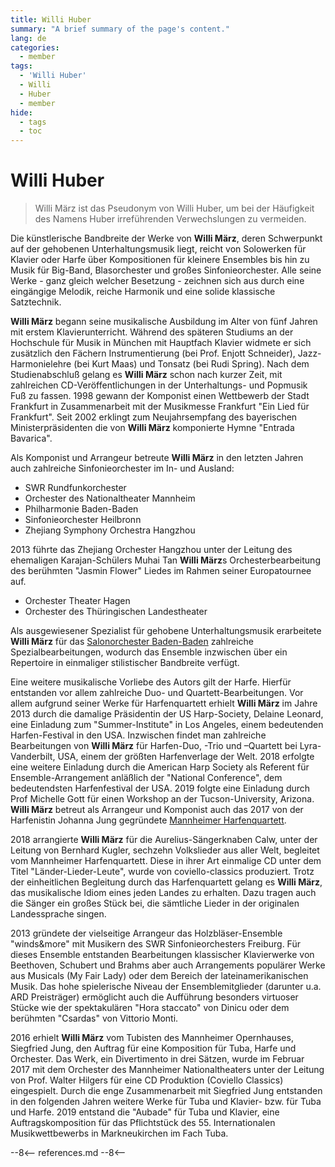 ```yaml
---
title: Willi Huber
summary: "A brief summary of the page's content."
lang: de
categories:
  - member
tags:
  - 'Willi Huber'
  - Willi
  - Huber
  - member
hide:
  - tags
  - toc
---
```


# Willi Huber

> Willi März ist das Pseudonym von Willi Huber, um bei der Häufigkeit des Namens Huber irreführenden Verwechslungen zu vermeiden.

<!-- more -->

Die künstlerische Bandbreite der Werke von **Willi März**, deren Schwerpunkt auf der gehobenen Unterhaltungsmusik liegt, reicht von Solowerken für Klavier oder Harfe über Kompositionen für kleinere Ensembles bis hin zu Musik für Big-Band, Blasorchester und großes Sinfonieorchester.
Alle seine Werke - ganz gleich welcher Besetzung - zeichnen sich aus durch eine eingängige Melodik, reiche Harmonik und eine solide klassische Satztechnik.

**Willi März** begann seine musikalische Ausbildung im Alter von fünf Jahren mit erstem Klavierunterricht.
Während des späteren Studiums an der Hochschule für Musik in München mit Hauptfach Klavier widmete er sich zusätzlich den Fächern Instrumentierung (bei Prof. Enjott Schneider), Jazz-Harmonielehre (bei Kurt Maas) und Tonsatz (bei Rudi Spring).
Nach dem Studienabschluß gelang es **Willi März** schon nach kurzer Zeit, mit zahlreichen CD-Veröffentlichungen in der Unterhaltungs- und Popmusik Fuß zu fassen.
1998 gewann der Komponist einen Wettbewerb der Stadt Frankfurt in Zusammenarbeit mit der Musikmesse Frankfurt "Ein Lied für Frankfurt".
Seit 2002 erklingt zum Neujahrsempfang des bayerischen Ministerpräsidenten die von **Willi März** komponierte Hymne "Entrada Bavarica".

Als Komponist und Arrangeur betreute **Willi März** in den letzten Jahren auch zahlreiche Sinfonieorchester im In- und Ausland:

- SWR Rundfunkorchester
- Orchester des Nationaltheater Mannheim
- Philharmonie Baden-Baden
- Sinfonieorchester Heilbronn
- Zhejiang Symphony Orchestra Hangzhou

2013 führte das Zhejiang Orchester Hangzhou unter der Leitung des ehemaligen Karajan-Schülers Muhai Tan **Willi März**s Orchesterbearbeitung des berühmten "Jasmin Flower" Liedes im Rahmen seiner Europatournee auf.

- Orchester Theater Hagen
- Orchester des Thüringischen Landestheater

Als ausgewiesener Spezialist für gehobene Unterhaltungsmusik erarbeitete **Willi März** für das [Salonorchester Baden-Baden](https://salonbaden.de) zahlreiche Spezialbearbeitungen, wodurch das Ensemble inzwischen über ein Repertoire in einmaliger stilistischer Bandbreite verfügt.

Eine weitere musikalische Vorliebe des Autors gilt der Harfe.
Hierfür entstanden vor allem zahlreiche Duo- und Quartett-Bearbeitungen.
Vor allem aufgrund seiner Werke für Harfenquartett erhielt **Willi März** im Jahre 2013 durch die damalige Präsidentin der US Harp-Society, Delaine Leonard, eine Einladung zum "Summer-Institute" in Los Angeles, einem bedeutenden Harfen-Festival in den USA.
Inzwischen findet man zahlreiche Bearbeitungen von **Willi März** für Harfen-Duo, -Trio und –Quartett bei Lyra-Vanderbilt, USA, einem der größten Harfenverlage der Welt.
2018 erfolgte eine weitere Einladung durch die American Harp Society als Referent für Ensemble-Arrangement anläßlich der "National Conference", dem bedeutendsten Harfenfestival der USA.
2019 folgte eine Einladung durch Prof Michelle Gott für einen Workshop an der Tucson-University, Arizona.
**Willi März** betreut als Arrangeur und Komponist auch das 2017 von der Harfenistin Johanna Jung gegründete [Mannheimer Harfenquartett](https://www.mannheimerharfenquartett.de).

2018 arrangierte **Willi März** für die Aurelius-Sängerknaben Calw, unter der Leitung von Bernhard Kugler, sechzehn Volkslieder aus aller Welt, begleitet vom Mannheimer Harfenquartett.
Diese in ihrer Art einmalige CD unter dem Titel "Länder-Lieder-Leute", wurde von coviello-classics produziert.
Trotz der einheitlichen Begleitung durch das Harfenquartett gelang es **Willi März**, das musikalische Idiom eines jeden Landes zu erhalten.
Dazu tragen auch die Sänger ein großes Stück bei, die sämtliche Lieder in der originalen Landessprache singen.

2013 gründete der vielseitige Arrangeur das Holzbläser-Ensemble "winds&more" mit Musikern des SWR Sinfonieorchesters Freiburg.
Für dieses Ensemble entstanden Bearbeitungen klassischer Klavierwerke von Beethoven, Schubert und Brahms aber auch Arrangements populärer Werke aus Musicals (My Fair Lady) oder dem Bereich der lateinamerikanischen Musik.
Das hohe spielerische Niveau der Ensemblemitglieder (darunter u.a. ARD Preisträger) ermöglicht auch die Aufführung besonders virtuoser Stücke wie der spektakulären "Hora staccato" von Dinicu oder dem berühmten "Csardas" von Vittorio Monti.

2016 erhielt **Willi März** vom Tubisten des Mannheimer Opernhauses, Siegfried Jung, den Auftrag für eine Komposition für Tuba, Harfe und Orchester.
Das Werk, ein Divertimento in drei Sätzen, wurde im Februar 2017 mit dem Orchester des  Mannheimer Nationaltheaters unter der Leitung von Prof. Walter Hilgers für eine CD Produktion (Coviello Classics) eingespielt.
Durch die enge Zusammenarbeit mit Siegfried Jung entstanden in den folgenden Jahren weitere Werke für Tuba und Klavier- bzw. für Tuba und Harfe.
2019 entstand die "Aubade" für Tuba und Klavier, eine Auftragskomposition für das Pflichtstück des 55. Internationalen Musikwettbewerbs in Markneukirchen im Fach Tuba.

--8<--
references.md
--8<--
